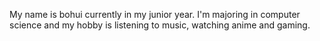 My name is bohui currently in my junior year. I'm majoring in computer science and my hobby is listening to music, watching anime and gaming.
